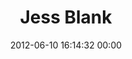 ---
title: "Jess Blank"
date: 2012-06-10 16:14:32 00:00
permalink: /jess
twitter: ""
likes: [807]
id: 913
gravatar: "http://www.gravatar.com/avatar/1c4c9ecef7fc562c7ffd5d3eba0bd3bb"
---